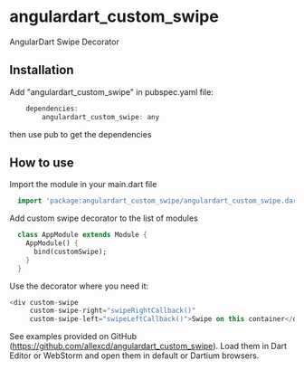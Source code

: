 # angulardart_custom_swipe

AngularDart Swipe Decorator

Installation
-------------------------------

Add "angulardart_custom_swipe" in pubspec.yaml file:

```dart
    dependencies:
        angulardart_custom_swipe: any
```

then use pub to get the dependencies

How to use
--------------------------------
Import the module in your main.dart file

```dart
  import 'package:angulardart_custom_swipe/angulardart_custom_swipe.dart';
```

Add custom swipe decorator to the list of modules

```dart
  class AppModule extends Module {
    AppModule() {
      bind(customSwipe);
    }
  }
```

Use the decorator where you need it:

```dart
<div custom-swipe
     custom-swipe-right="swipeRightCallback()"
     custom-swipe-left="swipeLeftCallback()">Swipe on this container</div>
```

See examples provided on GitHub (https://github.com/allexcd/angulardart_custom_swipe).
Load them in Dart Editor or WebStorm and open them in default or Dartium browsers.